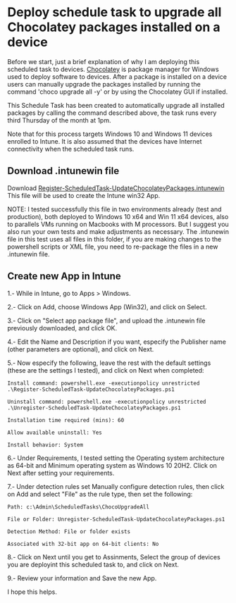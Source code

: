 # Deploy schedule task to upgrade all Chocolatey packages installed on a device

Before we start, just a brief explanation of why I am deploying this scheduled task to devices.  [Chocolatey](https://chocolatey.org/) is package manager for Windows used to deploy software to devices. After a package is installed on a device users can manually upgrade the packages installed by running the command 'choco upgrade all -y' or by using the Chocolatey GUI if installed.

This Schedule Task has been created to automatically upgrade all installed packages by calling the command described above, the task runs every third Thursday of the month at 1pm.

Note that for this process targets Windows 10 and Windows 11 devices enrolled to Intune. It is also assumed that the devices have Internet connectivity when the scheduled task runs.

## Download .intunewin file

Download [Register-ScheduledTask-UpdateChocolateyPackages.intunewin](https://github.com/subseven-oax/itclickpro-public/blob/39e8073e0e88d426669db2d0f79b687a9694c33b/Intune/ScheduleTask-UpgradeAllChocolateyPackages/Register-ScheduledTask-UpdateChocolateyPackages.intunewin)
This file will be used to create the Intune win32 App. 

NOTE: I tested successfully this file in two environments already (test and production), both deployed to Windows 10 x64 and Win 11 x64 devices, also to parallels VMs running on Macbooks with M processors.  But I suggest you also run your own tests and make adjustments as necessary. The .intunewin file in this test uses all files in this folder, if you are making changes to the powershell scripts or XML file, you need to re-package the files in a new .intunewin file.

## Create new App in Intune

1.- While in Intune, go to Apps > Windows.

2.- Click on Add, choose Windows App (Win32), and click on Select.

3.- Click on "Select app package file", and upload the .intunewin file previously downloaded, and click OK.

4.- Edit the Name and Description if you want, especify the Publisher name (other parameters are optional), and click on Next.

5.- Now especify the following, leave the rest with the default settings (these are the settings I tested), and click on Next when completed:

    Install command: powershell.exe -executionpolicy unrestricted .\Register-ScheduledTask-UpdateChocolateyPackages.ps1

    Uninstall command: powershell.exe -executionpolicy unrestricted .\Unregister-ScheduledTask-UpdateChocolateyPackages.ps1

    Installation time required (mins): 60

    Allow available uninstall: Yes

    Install behavior: System

6.- Under Requirements, I tested setting the Operating system architecture as 64-bit and Minimum operating system as Windows 10 20H2. Click on Next after setting your requirements.

7.- Under detection rules set Manually configure detection rules, then click on Add and select "File" as the rule type, then set the following:

    Path: c:\Admin\ScheduledTasks\ChocoUpgradeAll

    File or Folder: Unregister-ScheduledTask-UpdateChocolateyPackages.ps1

    Detection Method: File or folder exists

    Associated with 32-bit app on 64-bit clients: No

8.- Click on Next until you get to Assinments, Select the group of devices you are deployint this scheduled task to, and click on Next.

9.- Review your information and Save the new App.

I hope this helps.
